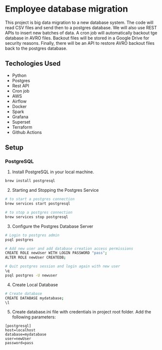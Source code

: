 # Employee database migration 

This project is big data migration to a new database system. 
The code will read CSV files and send then to a postgres database.
We will also use REST APIs to insert new batches of data.
A cron job will automatically backout tge database in AVRO files.
Backout files will be stored in a Google Drive for security reasons.
Finally, there will be an API to restore AVRO backout files back to 
the postgres database.

## Techologies Used 

- Python 
- Postgres 
- Rest API 
- Cron job 
- AWS
- Airflow
- Docker
- Spark
- Grafana
- Superset
- Terraform
- Github Actions


## Setup 

### PostgreSQL

1. Install PostgreSQL in your local machine.

```bash
brew install postgresql
```

2. Starting and Stopping the Postgres Service
```bash
# to start a postgres connection
brew services start postgresql

# to stop a postgres connection
brew services stop postgresql
```

3. Configure the Postgres Database Server
```bash
# Login to postgres admin
psql postgres

# Add new user and add database creation access permissions
CREATE ROLE newUser WITH LOGIN PASSWORD "pass";
ALTER ROLE newUser CREATEDB;

# Quit postgres session and login again with new user
\q 
psql postgres -U newuser
```

4. Create Local Database
```bash
# Create database
CREATE DATABASE mydatabase;
\l
```

5. Create database.ini file with credentials in project root folder. Add the following parameters:
```
[postgresql]
host=localhost
database=mydatabase
user=newUser
password=pass
```

